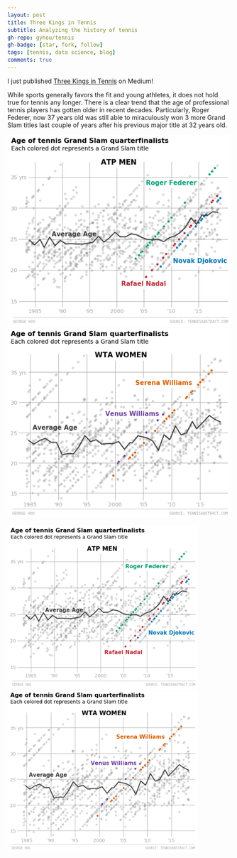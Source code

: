 ```yaml
---
layout: post
title: Three Kings in Tennis
subtitle: Analyzing the history of tennis
gh-repo: gyhou/tennis
gh-badge: [star, fork, follow]
tags: [tennis, data science, blog]
comments: true
---
```

I just published [Three Kings in Tennis](https://link.medium.com/FCvjpknrSX) on Medium! 

While sports generally favors the fit and young athletes, it does not hold true for tennis any longer. There is a clear trend that the age of professional tennis players has gotten older in recent decades. Particularly, Roger Federer, now 37 years old was still able to miraculously won 3 more Grand Slam titles last couple of years after his previous major title at 32 years old.

![grand slam_ATP age](https://raw.githubusercontent.com/gyhou/gyhou.github.io/master/img/ATP_age.png)
![grand slam_WTA age](https://raw.githubusercontent.com/gyhou/gyhou.github.io/master/img/WTA_age.png)

<img src="https://raw.githubusercontent.com/gyhou/gyhou.github.io/master/img/ATP_age.png" width=429>
<img src="https://raw.githubusercontent.com/gyhou/gyhou.github.io/master/img/WTA_age.png" width=429>
